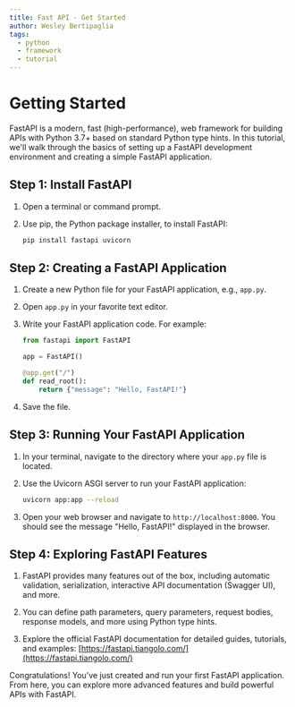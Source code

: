 ```yaml
---
title: Fast API - Get Started
author: Wesley Bertipaglia
tags:
  - python
  - framework
  - tutorial
---
```

# Getting Started

FastAPI is a modern, fast (high-performance), web framework for building APIs with Python 3.7+ based on standard Python type hints. In this tutorial, we'll walk through the basics of setting up a FastAPI development environment and creating a simple FastAPI application.

## Step 1: Install FastAPI

1. Open a terminal or command prompt.

2. Use pip, the Python package installer, to install FastAPI:

    ```bash
    pip install fastapi uvicorn
    ```

## Step 2: Creating a FastAPI Application

1. Create a new Python file for your FastAPI application, e.g., `app.py`.

2. Open `app.py` in your favorite text editor.

3. Write your FastAPI application code. For example:

    ```python
    from fastapi import FastAPI

    app = FastAPI()

    @app.get("/")
    def read_root():
        return {"message": "Hello, FastAPI!"}
    ```

4. Save the file.

## Step 3: Running Your FastAPI Application

1. In your terminal, navigate to the directory where your `app.py` file is located.

2. Use the Uvicorn ASGI server to run your FastAPI application:

    ```bash
    uvicorn app:app --reload
    ```

3. Open your web browser and navigate to `http://localhost:8000`. You should see the message "Hello, FastAPI!" displayed in the browser.

## Step 4: Exploring FastAPI Features

1. FastAPI provides many features out of the box, including automatic validation, serialization, interactive API documentation (Swagger UI), and more.

2. You can define path parameters, query parameters, request bodies, response models, and more using Python type hints.

3. Explore the official FastAPI documentation for detailed guides, tutorials, and examples: [https://fastapi.tiangolo.com/](https://fastapi.tiangolo.com/)

Congratulations! You've just created and run your first FastAPI application. From here, you can explore more advanced features and build powerful APIs with FastAPI.
